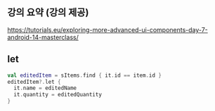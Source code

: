 ## 강의 요약 (강의 제공)

https://tutorials.eu/exploring-more-advanced-ui-components-day-7-android-14-masterclass/

## let

```kotlin
val editedItem = sItems.find { it.id == item.id }
editedItem?.let {
  it.name = editedName
  it.quantity = editedQuantity
}
```

